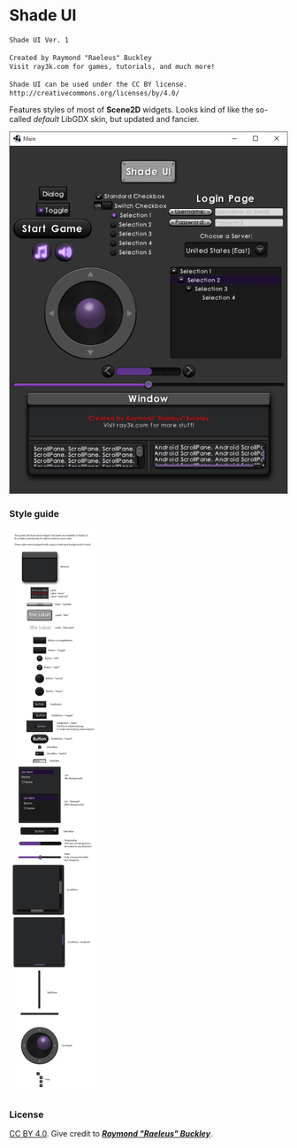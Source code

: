 # Shade UI

```
Shade UI Ver. 1

Created by Raymond "Raeleus" Buckley
Visit ray3k.com for games, tutorials, and much more!

Shade UI can be used under the CC BY license.
http://creativecommons.org/licenses/by/4.0/
```

Features styles of most of **Scene2D** widgets. Looks kind of like the so-called *default* LibGDX skin, but updated and
fancier.

![Shade](preview.png)

### Style guide

![Guide](style-guide.png)

### License

[CC BY 4.0](http://creativecommons.org/licenses/by/4.0/). Give credit to [***Raymond "Raeleus"
Buckley***](http://www.badlogicgames.com/forum/viewtopic.php?f=22&t=21568).
